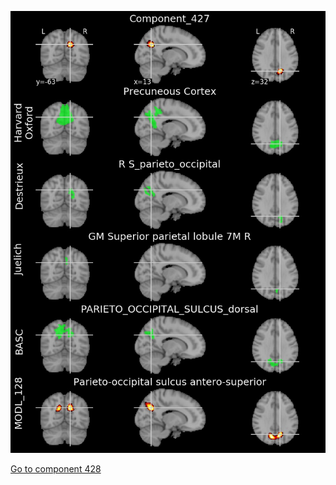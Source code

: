 


![427](preliminary/427.jpg "Component 427")

[Go to component 428](https://parietal-inria.github.io/MODL_atlas/1024/428 "Component 428")